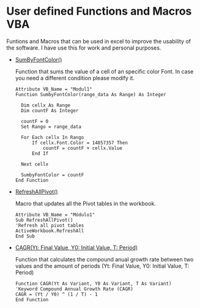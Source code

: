 # User defined Functions and Macros VBA
Funtions and Macros that can be used in excel to improve the usability of the software. I have use this for work and personal purposes. 

- [SumByFontColor()](https://github.com/carloscastillom/User_defined_Functions_VBA/blob/main/SumbyFontColor.bas)

  Function that sums the value of a cell of an specific color Font. In case you need a different condition please modify it. 
  
  ```
  Attribute VB_Name = "Modul1"
  Function SumbyFontColor(range_data As Range) As Integer
   
    Dim cellx As Range
    Dim countF As Integer
    
    countF = 0
    Set Rango = range_data
    
    For Each cellx In Rango
        If cellx.Font.Color = 14857357 Then
            countF = countF + cellx.Value
        End If
        
    Next cellx

    SumbyFontColor = countF
  End Function
  ```


- [RefreshAllPivot()](https://github.com/carloscastillom/User_defined_Functions_VBA/blob/main/RefreshAllPivotTables.bas)

  Macro that updates all the Pivot tables in the workbook.
  
  ```
  Attribute VB_Name = "Módulo1"
  Sub RefreshAllPivot()
  'Refresh all pivot tables
  ActiveWorkbook.RefreshAll
  End Sub
  ```
  
- [CAGR(Yt: Final Value, Y0: Initial Value, T: Period)](https://github.com/carloscastillom/User-defined-Functions-Macros-VBA/blob/main/CAGR.bas) 

  Function that calculates the compound anual growth rate between two values and the amount of periods (Yt: Final Value, Y0: Initial Value, T: Period)
  
  ```
  Function CAGR(Yt As Variant, Y0 As Variant, T As Variant)
  'Keyword Compound Annual Growth Rate (CAGR)
  CAGR = (Yt / Y0) ^ (1 / T) - 1
  End Function
  ```

